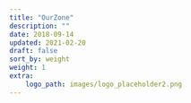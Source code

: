 ```yaml
---
title: "OurZone"
description: ""
date: 2018-09-14
updated: 2021-02-20
draft: false
sort_by: weight
weight: 1
extra:
    logo_path: images/logo_placeholder2.png
---
```

